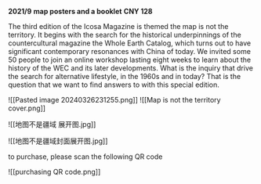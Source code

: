 **2021/9** 
**map posters and a booklet** 
**CNY 128**

The third edition of the Icosa Magazine is themed the map is not the territory. It begins with the search for the historical underpinnings of the countercultural magazine the Whole Earth Catalog, which turns out to have significant contemporary resonances with China of today. We invited some 50 people to join an online workshop lasting eight weeks to learn about the history of the WEC and its later developments. What is the inquiry that drive the search for alternative lifestyle, in the 1960s and in today? That is the question that we want to find answers to with this special edition.

![[Pasted image 20240326231255.png]]
![[Map is not the territory cover.png]]

![[地图不是疆域 展开图.jpg]]

![[地图不是疆域封面展开图.jpg]]

to purchase, please scan the following QR code

![[purchasing QR code.png]]

